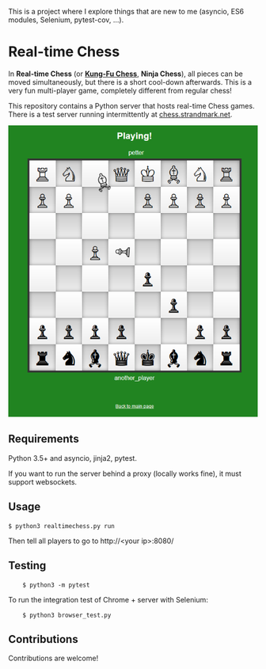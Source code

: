 This is a project where I explore things that are new to me (asyncio, ES6 modules, Selenium, pytest-cov, …).

# Real-time Chess
In **Real-time Chess** (or [**Kung-Fu Chess**](https://en.wikipedia.org/wiki/Kung-Fu_Chess), **Ninja Chess**), all pieces can be moved simultaneously, but there is a short cool-down afterwards. This is a very fun multi-player game, completely different from regular chess!

This repository contains a Python server that hosts real-time Chess games.
There is a test server running intermittently at [chess.strandmark.net](https://chess.strandmark.net).

![Screenshot](game/screenshot.png)

## Requirements
Python 3.5+ and asyncio, jinja2, pytest. 

If you want to run the server behind a proxy (locally works fine), it must support websockets.

## Usage
    $ python3 realtimechess.py run
Then tell all players to go to http://&lt;your ip&gt;:8080/

## Testing
        $ python3 -m pytest

To run the integration test of Chrome + server with Selenium:

        $ python3 browser_test.py
     
## Contributions
Contributions are welcome!
